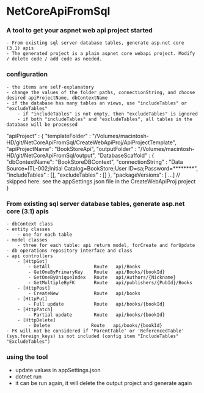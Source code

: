 # NetCoreApiFromSql

### A tool to get your aspnet web api project started
    - From existing sql server database tables, generate asp.net core (3.1) apis
    - The generated project is a plain aspnet core webapi project. Modify / delete code / add code as needed.

### configuration
    - the items are self-explanatory
    - change the values of the folder paths, connectionString, and choose desired apiProjectName, dbContextName
    - if the database has many tables an views, use "includeTables" or "excludeTables"
        - if "includeTables" is not empty, then "excludeTables" is ignored
        - if both "includeTables" and "excludeTables", all tables in the database will be processed
    
  "apiProject" : {
    "templateFolder" : "/Volumes/macintosh-HD/git/NetCoreApiFromSql/CreateWebApiProj/ApiProjectTemplate",
    "apiProjectName": "BookStoreApi",
    "outputFolder" : "/Volumes/macintosh-HD/git/NetCoreApiFromSql/output",
    "DatabaseScaffold" : {
      "dbContextName": "BookStoreDBContext",
      "connectionString" : "Data Source=ITL-002;Initial Catalog=BookStore;User ID=sa;Password=********",
      "includeTables" : [],
      "excludeTables" : []
    },
    "packageVersions": [ ...]   // skipped here. see the appSettings.json file in the CreateWebApiProj project
  }

### From existing sql server database tables, generate asp.net core (3.1) apis
    - dbContext class
    - entity classes
        - one for each table
    - model classes
        - three for each table: api return model, forCreate and forUpdate
    - db operations repository interface and class
    - api controllers
        - [HttpGet]
            - GetAll                Route   api/Books
            - GetOneByPrimaryKey    Route   api/Books/{bookId}
            - GetOneByUniqueIndex   Route   api/Authors/{Nickname}
            - GetMultipleByFK       Route   api/publishers/{PubId}/Books
        - [HttpPost]
            - CreateNew             Route   api/books
        - [HttpPut]
            - Full update           Route   api/books/{bookId}
        - [HttpPatch]
            - Partial update        Route   api/books/{bookId}
        - [HttpDelete]
            - Delete               Route   api/books/{bookId}
    - FK will not be considered if 'ParentTable' or 'ReferencedTable' (sys.foreign_keys) is not included (config item "IncludeTables" "ExcludeTables")

### using the tool
- update values in appSettings.json
- dotnet run 
- it can be run again, it will delete the output project and generate again


